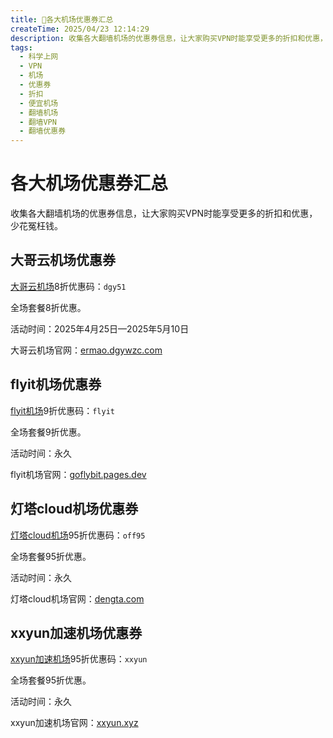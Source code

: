 ```yaml
---
title: 💸各大机场优惠券汇总
createTime: 2025/04/23 12:14:29
description: 收集各大翻墙机场的优惠券信息，让大家购买VPN时能享受更多的折扣和优惠，少花冤枉钱。
tags:
  - 科学上网
  - VPN
  - 机场
  - 优惠券
  - 折扣
  - 便宜机场
  - 翻墙机场
  - 翻墙VPN
  - 翻墙优惠券
---
```

# 各大机场优惠券汇总
收集各大翻墙机场的优惠券信息，让大家购买VPN时能享受更多的折扣和优惠，少花冤枉钱。

<!-- more -->

## 大哥云机场优惠券

[大哥云机场](https://www.ermao.net/article/994p0u8j/)8折优惠码：`dgy51`

全场套餐8折优惠。

活动时间：2025年4月25日—2025年5月10日

大哥云机场官网：[ermao.dgywzc.com](https://ermao.dgywzc.com/#/register?code=peAVAa8D)

## flyit机场优惠券

[flyit机场](https://www.ermao.net/article/q8yp9r2b/)9折优惠码：`flyit`

全场套餐9折优惠。

活动时间：永久

flyit机场官网：[goflybit.pages.dev](https://goflybit.pages.dev/#/register?code=7h1NCdM7)

## 灯塔cloud机场优惠券

[灯塔cloud机场](https://www.ermao.net/article/osp1vx6y/)95折优惠码：`off95`

全场套餐95折优惠。

活动时间：永久

灯塔cloud机场官网：[dengta.com](https://dengta.xn--xhq8sm16c5ls.com/#/register?code=n4jB4z5R)

## xxyun加速机场优惠券

[xxyun加速机场](https://www.ermao.net/article/0gematwc/)95折优惠码：`xxyun`

全场套餐95折优惠。

活动时间：永久

xxyun加速机场官网：[xxyun.xyz](https://xxyun.de/XQiZqbSr.html)


